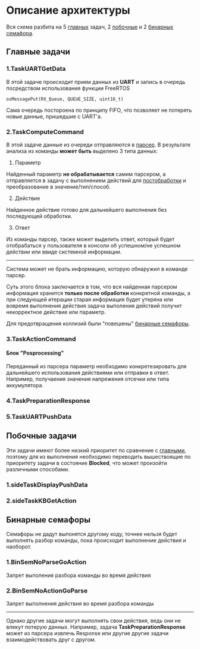 # Описание архитектуры #

Вся схема разбита на 5 [главных](#Главные_задачи) задач, 2 [побочные](#Побочные_задачи) и 2 [бинарных семафора](#Бинарные_семафоры).



## <a name="Главные_задачи">Главные задачи</a> ##

### 1.TaskUARTGetData ###


В этой задаче происходит прием данных из **UART** и запись в очередь посредством использования функции FreeRTOS

	osMessagePut(RX_Queue, QUEUE_SIZE, uint16_t)

Сама очередь постороена по принципу FIFO, что позволяет не потерять новые данные, пришедшие с UART'а. 

### 2.TaskComputeCommand ###


В этой задаче данные из очереди отправляются в [парсер](https://github.com/AFAlexandrov/command-parser). В результате анализа из команды **может быть** выделено 3 типа данных:

1.	Параметр

Найденный параметр **не обрабатывается** самим парсером, а отправляется в задачу с выполнением действий для [постобработки](#Posprocessing) и преобразование в значение/тип/способ. 

2.	Действие

Найденное действие готово для дальнейшего выполнения без последующей обработки.  

3.	Ответ

Из команды парсер, также может выделить ответ, который будет отобрабаться у пользователя в консоли об успешном/не успешном действии или ввиде системной информации. 

---
Система может не брать информацию, которую обнаружил в команде парсер. 

Суть этого блока заключается в том, что вся найденная парсером информация хранится **только после обработки** конкретной команды, а при следующей итерации старая информация будет утеряна или вовремя выполнения действия задача выполения действий получит некорректное действие или параметр. 

Для предотвращения коллизий были "повешены" [бинарные семафоры](#Бинарные_семафоры).  

### 3.TaskActionCommand ###


#### <a name="Posprocessing">Блок "Posprocessing"</a> #### 

Переданный из парсера параметр необходимо конкретезировать для дальнейшего использования действиями или отправки в ответ. Например, получаения значения напряжения отсечки или типа аккумулятора. 

### 4.TaskPreparationResponse  ###


### 5.TaskUARTPushData ###


## <a name="Побочные_задачи">Побочные задачи</a> ##

Эти задачи имеют более низкий приоритет по сравнение с [главными](#Главные_задачи), поэтому для из выполнения необходимо переводить вышествоящие по приоритету задачи в состояние **Blocked**, что может произойти различными способами. 

### 1.sideTaskDisplayPushData ###

### 2.sideTaskKBGetAction ###



## <a name="Бинарные_семафоры">Бинарные семафоры</a> ##

Семафоры не дадут выпонятся другому коду, точнее нельзя будет выполнять разбор команды, пока происходит выполнение действия и наоборот.  

### 1.BinSemNoParseGoAction ###

Запрет выполения разбора команды во время действия

### 2.BinSemNoActionGoParse ###

Запрет выполнения действия во время разбора команды

---

Однако другие задачи могут выполнять свои действия, ведь они не влекут потерую данных. Например, задача **TaskPreparationResponse** может из парсера извлечь Response или другие другие задачи взаимодействовать друг с другом. 